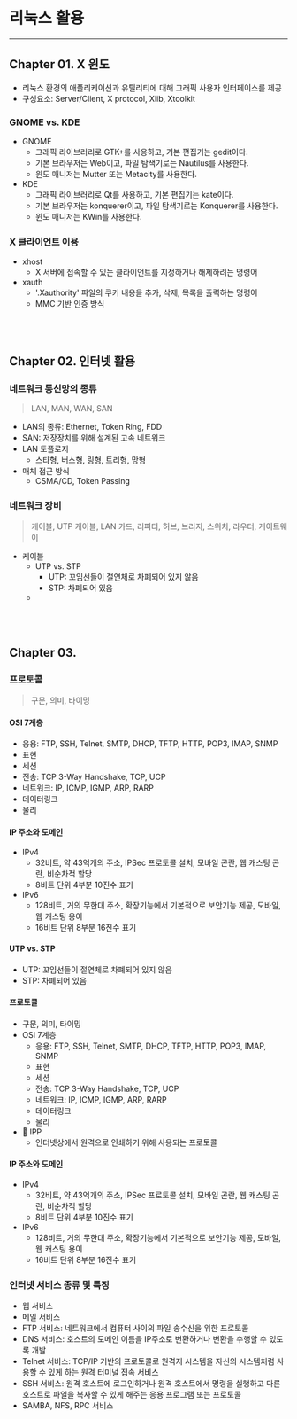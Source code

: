 # 리눅스 활용
<hr>

## Chapter 01. X 윈도
+ 리눅스 환경의 애플리케이션과 유틸리티에 대해 그래픽 사용자 인터페이스를 제공
+ 구성요소: Server/Client, X protocol, Xlib, Xtoolkit
### GNOME vs. KDE
+ GNOME
  + 그래픽 라이브러리로 GTK+를 사용하고, 기본 편집기는 gedit이다.
  + 기본 브라우저는 Web이고, 파일 탐색기로는 Nautilus를 사용한다.
  + 윈도 매니저는 Mutter 또는 Metacity를 사용한다.
+ KDE
  + 그래픽 라이브러리로 Qt를 사용하고, 기본 편집기는 kate이다.
  + 기본 브라우저는 konquerer이고, 파일 탐색기로는 Konquerer를 사용한다.
  + 윈도 매니저는 KWin를 사용한다.
### X 클라이언트 이용
+ xhost
  + X 서버에 접속할 수 있는 클라이언트를 지정하거나 해제하려는 명령어
+ xauth
  + '.Xauthority' 파일의 쿠키 내용을 추가, 삭제, 목록을 출력하는 명령어
  + MMC 기반 인증 방식

<br><br>
## Chapter 02. 인터넷 활용
### 네트워크 통신망의 종류
> LAN, MAN, WAN, SAN
+ LAN의 종류: Ethernet, Token Ring, FDD
+ SAN: 저장장치를 위해 설계된 고속 네트워크
+ LAN 토플로지
  + 스타형, 버스형, 링형, 트리형, 망형
+ 매체 접근 방식
  + CSMA/CD, Token Passing
### 네트워크 장비
> 케이블, UTP 케이블, LAN 카드, 리피터, 허브, 브리지, 스위치, 라우터, 게이트웨이
+ 케이블  
  + UTP vs. STP
    + UTP: 꼬임선들이 절연체로 차폐되어 있지 않음
    + STP: 차폐되어 있음
  + 

<br><br>
## Chapter 03. 
### 프로토콜
> 구문, 의미, 타이밍
#### OSI 7계층
+ 응용: FTP, SSH, Telnet, SMTP, DHCP, TFTP, HTTP, POP3, IMAP, SNMP 
+ 표현 
+ 세션 
+ 전송: TCP 3-Way Handshake, TCP, UCP
+ 네트워크: IP, ICMP, IGMP, ARP, RARP
+ 데이터링크
+ 물리
#### IP 주소와 도메인
+ IPv4
  + 32비트, 약 43억개의 주소, IPSec 프로토콜 설치, 모바일 곤란, 웹 캐스팅 곤란, 비순차적 할당
  + 8비트 단위 4부분 10진수 표기
+ IPv6
  + 128비트, 거의 무한대 주소, 확장기능에서 기본적으로 보안기능 제공, 모바일, 웹 캐스팅 용이
  + 16비트 단위 8부분 16진수 표기
#### UTP vs. STP
+ UTP: 꼬임선들이 절연체로 차폐되어 있지 않음
+ STP: 차폐되어 있음
#### 프로토콜
+ 구문, 의미, 타이밍
+ OSI 7계층
  + 응용: FTP, SSH, Telnet, SMTP, DHCP, TFTP, HTTP, POP3, IMAP, SNMP 
  + 표현 
  + 세션 
  + 전송: TCP 3-Way Handshake, TCP, UCP
  + 네트워크: IP, ICMP, IGMP, ARP, RARP
  + 데이터링크
  + 물리
+ 📌 IPP
  + 인터넷상에서 원격으로 인쇄하기 위해 사용되는 프로토콜
#### IP 주소와 도메인
+ IPv4
  + 32비트, 약 43억개의 주소, IPSec 프로토콜 설치, 모바일 곤란, 웹 캐스팅 곤란, 비순차적 할당
  + 8비트 단위 4부분 10진수 표기
+ IPv6
  + 128비트, 거의 무한대 주소, 확장기능에서 기본적으로 보안기능 제공, 모바일, 웹 캐스팅 용이
  + 16비트 단위 8부분 16진수 표기
### 인터넷 서비스 종류 및 특징
+ 웹 서비스
+ 메일 서비스
+ FTP 서비스: 네트워크에서 컴퓨터 사이의 파일 송수신을 위한 프로토콜
+ DNS 서비스: 호스트의 도메인 이름을 IP주소로 변환하거나 변환을 수행할 수 있도록 개발
+ Telnet 서비스: TCP/IP 기반의 프로토콜로 원격지 시스템을 자신의 시스템처럼 사용할 수 있게 하는 원격 터미널 접속 서비스
+ SSH 서비스: 원격 호스트에 로그인하거나 원격 호스트에서 명령을 실행하고 다른 호스트로 파일을 복사할 수 있게 해주는 응용 프로그램 또는 프로토콜
+ SAMBA, NFS, RPC 서비스



  

